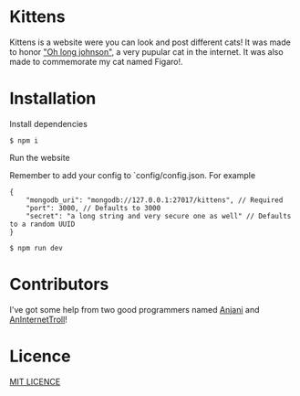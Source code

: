 # Kittens

Kittens is a website were you can look and post different cats! It was made to honor ["Oh long johnson"](https://www.youtube.com/watch?v=kkwiQmGWK4c), a very pupular cat in the internet. It was also made to commemorate my cat named Figaro!.

# Installation

Install dependencies

```console
$ npm i
```

Run the website

Remember to add your config to `config/config.json. For example

```jsonc
{
	"mongodb_uri": "mongodb://127.0.0.1:27017/kittens", // Required
	"port": 3000, // Defaults to 3000
	"secret": "a long string and very secure one as well" // Defaults to a random UUID
}
```

```console
$ npm run dev
```

# Contributors

I've got some help from two good programmers named [Anjani](https://github.com/anjani-ch) and [AnInternetTroll](https://github.com/aninternettroll)!

# Licence

[MIT LICENCE](./LICENSE)
